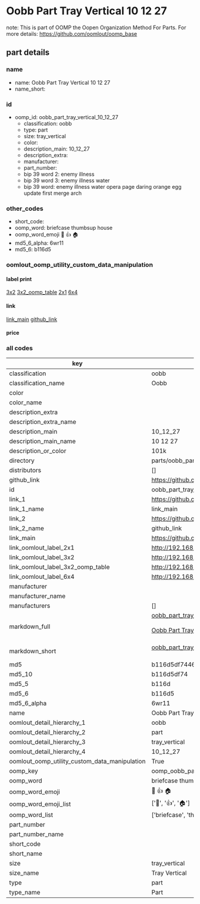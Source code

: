 # Oobb Part Tray Vertical 10 12 27  

note: This is part of OOMP the Oopen Organization Method For Parts. For more details: https://github.com/oomlout/oomp_base

##  part details





### name
* name: Oobb Part Tray Vertical 10 12 27
* name_short: 
### id
* oomp_id: oobb_part_tray_vertical_10_12_27
  * classification: oobb
  * type: part
  * size: tray_vertical
  * color: 
  * description_main: 10_12_27
  * description_extra: 
  * manufacturer: 
  * part_number: 
  * bip 39 word 2: enemy illness
  * bip 39 word 3: enemy illness water
  * bip 39 word: enemy illness water opera page daring orange egg update first merge arch

### other_codes
* short_code: 
* oomp_word: briefcase thumbsup house
* oomp_word_emoji :briefcase: :thumbsup: :house:
* md5_6_alpha: 6wr11
* md5_6: b116d5






### oomlout_oomp_utility_custom_data_manipulation
#### label print
[3x2](http://192.168.1.245:1112/?label=oomp%206wr11)
[3x2_oomp_table](http://192.168.1.107:1112/?label=oomp%206wr11)
[2x1](http://192.168.1.242:1112/?label=oomp%206wr11)
[6x4](http://192.168.1.55:1112/?label=oomp%206wr11)    

#### link

[link_main](https://github.com/oomlout/oomlout_oomp_current_version_messy/tree/main/parts/oobb_part_tray_vertical_10_12_27) [github_link](https://github.com/oomlout/oomlout_oomp_part_src/tree/main/parts/oobb_part_tray_vertical_10_12_27)                             

#### price







### all codes 
| key | value |  
| --- | --- |  
| classification | oobb |  
| classification_name | Oobb |  
| color |  |  
| color_name |  |  
| description_extra |  |  
| description_extra_name |  |  
| description_main | 10_12_27 |  
| description_main_name | 10 12 27 |  
| description_or_color | 101k |  
| directory | parts/oobb_part_tray_vertical_10_12_27 |  
| distributors | [] |  
| github_link | https://github.com/oomlout/oomlout_oomp_part_src/tree/main/parts/oobb_part_tray_vertical_10_12_27 |  
| id | oobb_part_tray_vertical_10_12_27 |  
| link_1 | https://github.com/oomlout/oomlout_oomp_current_version_messy/tree/main/parts/oobb_part_tray_vertical_10_12_27 |  
| link_1_name | link_main |  
| link_2 | https://github.com/oomlout/oomlout_oomp_part_src/tree/main/parts/oobb_part_tray_vertical_10_12_27 |  
| link_2_name | github_link |  
| link_main | https://github.com/oomlout/oomlout_oomp_current_version_messy/tree/main/parts/oobb_part_tray_vertical_10_12_27 |  
| link_oomlout_label_2x1 | http://192.168.1.242:1112/?label=oomp%206wr11 |  
| link_oomlout_label_3x2 | http://192.168.1.245:1112/?label=oomp%206wr11 |  
| link_oomlout_label_3x2_oomp_table | http://192.168.1.107:1112/?label=oomp%206wr11 |  
| link_oomlout_label_6x4 | http://192.168.1.55:1112/?label=oomp%206wr11 |  
| manufacturer |  |  
| manufacturer_name |  |  
| manufacturers | [] |  
| markdown_full | [oobb_part_tray_vertical_10_12_27](https://github.com/oomlout/oomlout_oomp_current_version_messy/tree/main/parts/oobb_part_tray_vertical_10_12_27)<br>[](https://github.com/oomlout/oomlout_oomp_current_version_messy/tree/main/parts/oobb_part_tray_vertical_10_12_27)<br>[Oobb Part Tray Vertical 10 12 27](https://github.com/oomlout/oomlout_oomp_current_version_messy/tree/main/parts/oobb_part_tray_vertical_10_12_27)<br><br> |  
| markdown_short | [oobb_part_tray_vertical_10_12_27](https://github.com/oomlout/oomlout_oomp_current_version_messy/tree/main/parts/oobb_part_tray_vertical_10_12_27)<br><br> |  
| md5 | b116d5df7446d378de4f79b5ef9c4a4f |  
| md5_10 | b116d5df74 |  
| md5_5 | b116d |  
| md5_6 | b116d5 |  
| md5_6_alpha | 6wr11 |  
| name | Oobb Part Tray Vertical 10 12 27 |  
| oomlout_detail_hierarchy_1 | oobb |  
| oomlout_detail_hierarchy_2 | part |  
| oomlout_detail_hierarchy_3 | tray_vertical |  
| oomlout_detail_hierarchy_4 | 10_12_27 |  
| oomlout_oomp_utility_custom_data_manipulation | True |  
| oomp_key | oomp_oobb_part_tray_vertical_10_12_27 |  
| oomp_word | briefcase thumbsup house |  
| oomp_word_emoji | :briefcase: :thumbsup: :house: |  
| oomp_word_emoji_list | [':briefcase:', ':thumbsup:', ':house:'] |  
| oomp_word_list | ['briefcase', 'thumbsup', 'house'] |  
| part_number |  |  
| part_number_name |  |  
| short_code |  |  
| short_name |  |  
| size | tray_vertical |  
| size_name | Tray Vertical |  
| type | part |  
| type_name | Part |  
